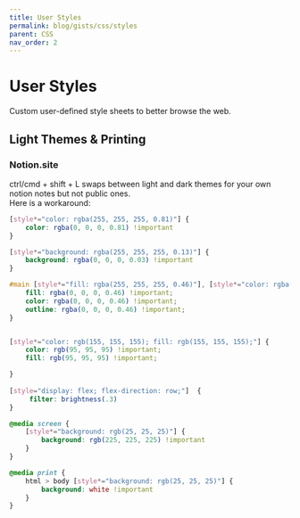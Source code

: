 ```yaml
---
title: User Styles
permalink: blog/gists/css/styles
parent: CSS
nav_order: 2
---
```


# User Styles

Custom user-defined style sheets to better browse the web.

## Light Themes & Printing

### Notion.site

ctrl/cmd + shift +  L swaps between light and dark themes for your own notion notes but not public ones. <br>
Here is a workaround:

```css
[style*="color: rgba(255, 255, 255, 0.81)"] {
    color: rgba(0, 0, 0, 0.81) !important
}

[style*="background: rgba(255, 255, 255, 0.13)"] {
    background: rgba(0, 0, 0, 0.03) !important
}

#main [style*="fill: rgba(255, 255, 255, 0.46)"], [style*="color: rgba(255, 255, 255, 0.46)"], #main [style*="fill: rgba(255, 255, 255"] {
    fill: rgba(0, 0, 0, 0.46) !important;
    color: rgba(0, 0, 0, 0.46) !important;
    outline: rgba(0, 0, 0, 0.46) !important;
}


[style*="color: rgb(155, 155, 155); fill: rgb(155, 155, 155);"] {
    color: rgb(95, 95, 95) !important; 
    fill: rgb(95, 95, 95) !important;

}
 
[style="display: flex; flex-direction: row;"]  { 
     filter: brightness(.3)
}

@media screen {
    [style*="background: rgb(25, 25, 25)"] {
        background: rgb(225, 225, 225) !important
    }
}

@media print {
    html > body [style*="background: rgb(25, 25, 25)"] {
        background: white !important
    }
}
```